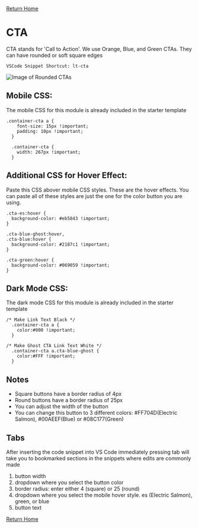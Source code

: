 
[Return Home](index.md)

# CTA
CTA stands for 'Call to Action'. We use Orange, Blue, and Green CTAs. They can have rounded or soft square edges
```
VSCode Snippet Shortcut: lt-cta
```


![Image of Rounded CTAs](https://s3.amazonaws.com/marketing.lendingtree.com/email/module-library/lt-cta-round.png)


## Mobile CSS:
The mobile CSS for this module is already included in the starter template
```
.container-cta a {
    font-size: 15px !important;
    padding: 10px !important;
  }

  .container-cta {
    width: 267px !important;
  }

```


## Additional CSS for Hover Effect:
Paste this CSS abover mobile CSS styles. These are the hover effects. You can paste all of these styles are just the one for the color button you are using.
```
.cta-es:hover { 
  background-color: #eb5843 !important;
}

.cta-blue-ghost:hover,
.cta-blue:hover { 
  background-color: #2187c1 !important; 
}

.cta-green:hover { 
  background-color: #069059 !important; 
}

```

## Dark Mode CSS:
The dark mode CSS for this module is already included in the starter template
```
/* Make Link Text Black */
  .container-cta a {
    color:#000 !important;
  }

/* Make Ghost CTA Link Text White */
  .container-cta a.cta-blue-ghost {
    color:#FFF !important;
  }
```

## Notes
- Square buttons have a border radius of 4px
- Round buttons have a border radius of 25px
- You can adjust the width of the button
- You can change this button to 3 different colors: #FF704D(Electric Salmon), #00AEEF(Blue) or #08C177(Green)

## Tabs
After inserting the code snippet into VS Code immediately pressing tab will take you to bookmarked sections in the snippets where edits are commonly made
1. button width
2. dropdown where you select the button color
3. border radius: enter either 4 (square) or 25 (round)
4. dropdown where you select the mobile hover style. es (Electric Salmon), green, or blue
5. button text

[Return Home](index.md)
